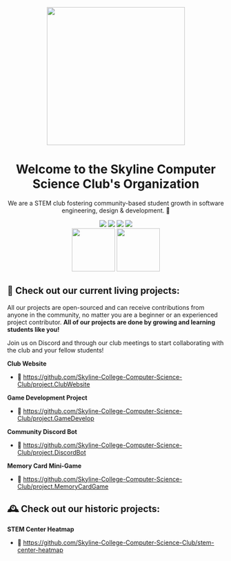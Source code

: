 <div align="center">
  <img src="https://raw.githubusercontent.com/Skyline-College-Computer-Science-Club/.github/main/assets/mascot_banner.png" height=320>
  <h1>Welcome to the Skyline Computer Science Club's Organization</h1>
  <p>We are a STEM club fostering community-based student growth in software engineering, design & development. 🌱</p>  <!-- 
  <img src="https://img.shields.io/badge/welcome_to_skyline's_computer_science_club's_github-black?style=for-the-badge&logo=wheniwork">
  <img src="https://github.com/wervlad/wervlad/assets/24524555/766d336d-b87d-44ba-807c-c51de2bc6b4d" height=24>
  --> 
  <a href="https://linktr.ee/skylinecsc"><img src="https://img.shields.io/badge/linktree-26622A?style=for-the-badge&logo=linktree"></a>
  <a href="https://discordapp.com/users/168406210687533056"><img src="https://img.shields.io/badge/join_our_discord_community-423C82?style=for-the-badge&logo=discord"></a>
  <a href="https://forms.gle/89A9P6GpxoRwce9z8"><img src="https://img.shields.io/badge/join_our_org.-616155?style=for-the-badge&logo=github"></a>
  <a href="https://trello.com/w/computerscienceclubinterlink/home"><img src="https://img.shields.io/badge/Track_our_Trellos-FFD657?style=for-the-badge&logo=trello"></a>
</div>

<div align="center" style="width: 100%">
  <img width="100px" src="https://media1.tenor.com/m/MJe9elAbpH8AAAAC/no-cat.gif">
  <img width="100px" src="https://media0.giphy.com/media/M4NykXxUE0HAcK7UJ6/giphy.gif">

</div>

## 🚧 Check out our current living projects:
All our projects are open-sourced and can receive contributions from anyone in the community, no matter you are a beginner or an experienced project contributor. **All of our projects are done by growing and learning students like you!**

Join us on Discord and through our club meetings to start collaborating with the club and your fellow students!

**Club Website** 
- 🔗 https://github.com/Skyline-College-Computer-Science-Club/project.ClubWebsite

**Game Development Project**
- 🔗 https://github.com/Skyline-College-Computer-Science-Club/project.GameDevelop

**Community Discord Bot**
- 🔗 https://github.com/Skyline-College-Computer-Science-Club/project.DiscordBot

**Memory Card Mini-Game** 
- 🔗 https://github.com/Skyline-College-Computer-Science-Club/project.MemoryCardGame

## 🕰️ Check out our historic projects:

**STEM Center Heatmap**
  - 🔗 https://github.com/Skyline-College-Computer-Science-Club/stem-center-heatmap
